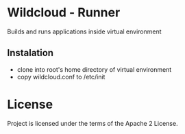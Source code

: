 # Wildcloud - Runner

Builds and runs applications inside virtual environment

## Instalation

* clone into root's home directory of virtual environment
* copy wildcloud.conf to /etc/init

# License

Project is licensed under the terms of the Apache 2 License.
